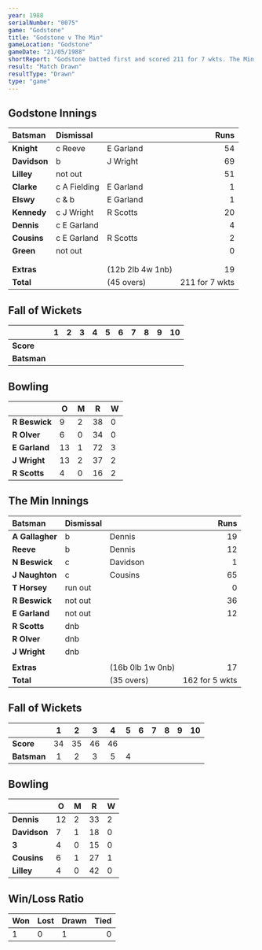 ```yaml
---
year: 1988
serialNumber: "0075" 
game: "Godstone"
title: "Godstone v The Min"
gameLocation: "Godstone"
gameDate: "21/05/1988"
shortReport: "Godstone batted first and scored 211 for 7 wkts. The Min replied with 162 for 5 wkts when time ran out"
result: "Match Drawn"
resultType: "Drawn"
type: "game"
---
```


## Godstone Innings

| Batsman | Dismissal |  | Runs |
|:---|:---|---|---:|
| **Knight** | c Reeve | E Garland | 54 | 
| **Davidson** | b | J Wright | 69 | 
| **Lilley** | not out |  | 51 | 
| **Clarke** | c A Fielding | E Garland | 1 | 
| **Elswy** | c & b | E Garland | 1 | 
| **Kennedy** | c J Wright | R Scotts | 20 |
| **Dennis** | c E Garland |  | 4 | 
| **Cousins** | c E Garland | R Scotts | 2 |
| **Green** | not out |  | 0 | 
|  |  |  |  | 
|  |  |  |  |
| **Extras** | | (12b 2lb 4w 1nb) | 19 | 
| **Total** | | (45 overs) | 211 for 7 wkts | 

## Fall of Wickets

| | 1 | 2 | 3 | 4 | 5 | 6 | 7 | 8 | 9 | 10 |
|---|:---:|:---:|:---:|:---:|:---:|:---:|:---:|:---:|:---:|:---:|
| **Score** |  |  |  |  |  |  |  |  |  |  |
| **Batsman** |  |  |  |  |  |  |  |  |  |  |

## Bowling

| | O | M | R | W |
|---|---|---|---|---|
| **R Beswick** | 9 | 2 | 38 | 0 | 
| **R Olver** | 6 | 0 | 34 | 0 | 
| **E Garland** | 13 | 1 | 72 | 3 | 
| **J Wright** | 13 | 2 | 37 | 2 | 
| **R Scotts** | 4 | 0 | 16 | 2 |

## The Min Innings

| Batsman | Dismissal |  | Runs |
|:---|:---|---|---:|
| **A Gallagher** | b | Dennis | 19 | 
| **Reeve** | b | Dennis | 12 | 
| **N Beswick** | c | Davidson | 1 | 
| **J Naughton** | c | Cousins | 65 | 
| **T Horsey** | run out |  | 0 | 
| **R Beswick** | not out |  | 36 | 
| **E Garland** | not out |   | 12 | 
| **R Scotts** | dnb |  |  | 
| **R Olver** | dnb |  |  | 
| **J Wright** | dnb |  |  |
|  |  |  |  |
| **Extras** | | (16b 0lb 1w 0nb) | 17 | 
| **Total** | | (35 overs) | 162 for 5 wkts | 

## Fall of Wickets

| | 1 | 2 | 3 | 4 | 5 | 6 | 7 | 8 | 9 | 10 |
|---|:---:|:---:|:---:|:---:|:---:|:---:|:---:|:---:|:---:|:---:|
| **Score** | 34 | 35 | 46 | 46 |  |  |  |  |  |  | 
| **Batsman** | 1 | 2 | 3 | 5 | 4 |  |  |  |  |  | 

## Bowling

| | O | M | R | W |
|---|---|---|---|---|
| **Dennis** | 12 | 2 | 33 | 2 | 
| **Davidson** | 7 | 1 | 18 | 0 | 
| **3** | 4 | 0 | 15 | 0 | 
| **Cousins** | 6 | 1 | 27 | 1 | 
| **Lilley** | 4 | 0 | 42 | 0 | 

## Win/Loss Ratio

| Won | Lost | Drawn | Tied |
|:---|:---|:---|---:|
| 1 | 0 | 1 | 0 |